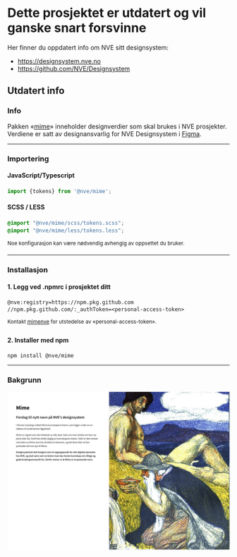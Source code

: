 # Dette prosjektet er utdatert og vil ganske snart forsvinne
Her finner du oppdatert info om NVE sitt designsystem:
- https://designsystem.nve.no
- https://github.com/NVE/Designsystem

## Utdatert info

### Info

Pakken «[mime](https://github.com/NVE/mime/packages/1591505)» inneholder designverdier som skal brukes i NVE prosjekter. Verdiene er satt av designansvarlig for NVE Designsystem i [Figma](figma.com).

---

### Importering

#### JavaScript/Typescript

```js
import {tokens} from '@nve/mime';
```

#### SCSS / LESS
```scss
@import "@nve/mime/scss/tokens.scss";
@import "@nve/mime/less/tokens.less";
```

<sup>Noe konfigurasjon kan være nødvendig avhengig av oppsettet du bruker.</sup>

---

### Installasjon

#### 1. Legg ved .npmrc i prosjektet ditt

```npmrc
@nve:registry=https://npm.pkg.github.com
//npm.pkg.github.com/:_authToken=<personal-access-token>
```
<sup>Kontakt [mimenve](https://github.com/mimenve) for utstedelse av «personal-access-token».</sup>

#### 2. Installer med npm

```shell
npm install @nve/mime
```

---

### Bakgrunn

![alt text](https://github.com/nve/mime/blob/main/img/mime.png?raw=true)
